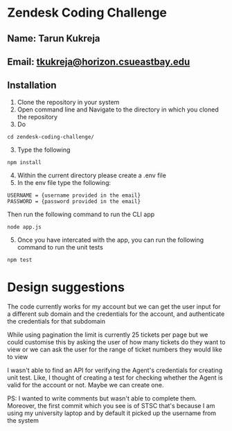 # Zendesk Coding Challenge
## Name: Tarun Kukreja
## Email: tkukreja@horizon.csueastbay.edu

## Installation

1. Clone the repository in your system
2. Open command line and Navigate to the directory in which you cloned the repository
3. Do 
```
cd zendesk-coding-challenge/
```
3. Type the following
``` 
npm install
```
4. Within the current directory please create a .env file
5. In the env file type the following:

```
USERNAME = {username provided in the email}
PASSWORD = {password provided in the email}

```

Then run the following command to run the CLI app

```
node app.js

```

5. Once you have intercated with the app, you can run the following command to run the unit tests

```
npm test

```


# Design suggestions

The code currently works for my account but we can get the user input for a different sub domain and the credentials for the account, and authenticate the credentials for that subdomain

While using pagination the limit is currently 25 tickets per page but we could customise this by asking the user of how many tickets do they want to view or we can ask the user for the range of ticket numbers they would like to view

I wasn't able to find an API for verifying the Agent's credentials for creating unit test. Like, I thought of creating a test for checking whether the Agent is valid for the account or not. Maybe we can create one.







PS: I wanted to write comments but wasn't able to complete them. Moreover, the first commit which you see is of STSC that's because I am using my university laptop and by default it picked up the username from the system 


